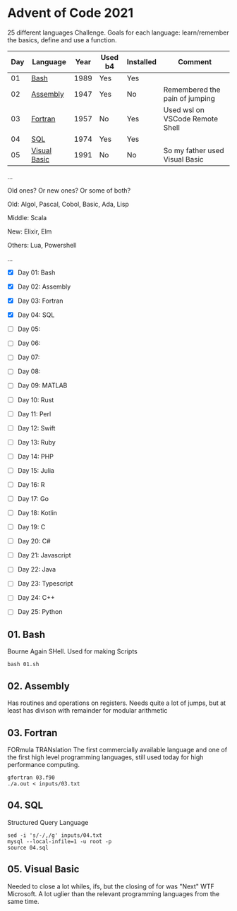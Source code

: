 # Advent of Code 2021

25 different languages Challenge. Goals for each language: learn/remember the basics, define and use a function.

Day | Language                         | Year | Used b4 | Installed | Comment
----|----------------------------------|------|---------|-----------|--------------------------
01  | [Bash](#01-bash)                 | 1989 | Yes     | Yes       | 
02  | [Assembly](#02-assembly)         | 1947 | Yes     | No        | Remembered the pain of jumping
03  | [Fortran](#03-fortran)           | 1957 | No      | Yes       | Used wsl on VSCode Remote Shell
04  | [SQL](#04-sql)                   | 1974 | Yes     | Yes       |
05  | [Visual Basic](#05-visual-basic) | 1991 | No      | No        | So my father used Visual Basic


...

Old ones? Or new ones? Or some of both?

Old: Algol, Pascal, Cobol, Basic, Ada, Lisp

Middle: Scala

New: Elixir, Elm

Others: Lua, Powershell

...


- [x] Day 01: Bash
- [x] Day 02: Assembly
- [x] Day 03: Fortran
- [X] Day 04: SQL
- [ ] Day 05: 
- [ ] Day 06: 
- [ ] Day 07: 
- [ ] Day 08: 
- [ ] Day 09: MATLAB
- [ ] Day 10: Rust
- [ ] Day 11: Perl
- [ ] Day 12: Swift
- [ ] Day 13: Ruby
- [ ] Day 14: PHP
- [ ] Day 15: Julia
- [ ] Day 16: R
- [ ] Day 17: Go
- [ ] Day 18: Kotlin
- [ ] Day 19: C
- [ ] Day 20: C#
- [ ] Day 21: Javascript
- [ ] Day 22: Java
- [ ] Day 23: Typescript
- [ ] Day 24: C++
- [ ] Day 25: Python


## 01. Bash
Bourne Again SHell. Used for making Scripts
```
bash 01.sh
```

## 02. Assembly
Has routines and operations on registers.
Needs quite a lot of jumps, but at least has divison with remainder for modular arithmetic

## 03. Fortran
FORmula TRANslation
The first commercially available language and one of the first high level programming languages, still used today for high performance computing.
```
gfortran 03.f90
./a.out < inputs/03.txt
```

## 04. SQL
Structured Query Language
```
sed -i 's/-/,/g' inputs/04.txt
mysql --local-infile=1 -u root -p
source 04.sql
```

## 05. Visual Basic
Needed to close a lot whiles, ifs, but the closing of for was "Next" WTF Microsoft.
A lot uglier than the relevant programming languages from the same time.
